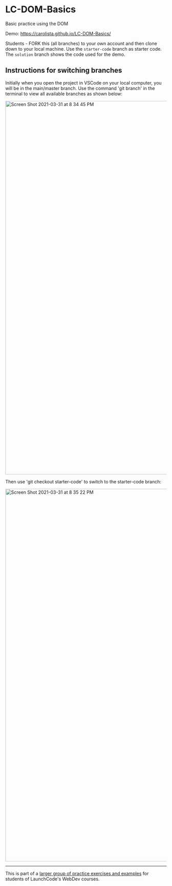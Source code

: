 # LC-DOM-Basics

Basic practice using the DOM

Demo: https://carolista.github.io/LC-DOM-Basics/

Students - FORK this (all branches) to your own account and then clone down to your local machine. Use the `starter-code` branch as starter code. The `solution` branch shows the code used for the demo.

## Instructions for switching branches

Initially when you open the project in VSCode on your local computer, you will be in the main/master branch. Use the command 'git branch' in the terminal to view all available branches as shown below:

<img width="1167" alt="Screen Shot 2021-03-31 at 8 34 45 PM" src="https://user-images.githubusercontent.com/55961845/113317047-98d8d000-92d4-11eb-9f31-58fd11865f7e.png">

Then use 'git checkout starter-code' to switch to the starter-code branch:

<img width="1164" alt="Screen Shot 2021-03-31 at 8 35 22 PM" src="https://user-images.githubusercontent.com/55961845/113317065-9b3b2a00-92d4-11eb-9021-a9fa1ef928b5.png">

---
This is part of a [larger group of practice exercises and examples](https://carolista.github.io/student-resources/) for students of LaunchCode's WebDev courses.
